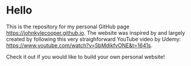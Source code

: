 # Hello
This is the repository for my personal GitHub page https://johnkylecooper.github.io. The website was inspired by and largely created by following this very straighforward YouTube video by Udemy: https://www.youtube.com/watch?v=5bMdjkfvONE&t=1641s.

Check it out if you would like to build your own personal website!
